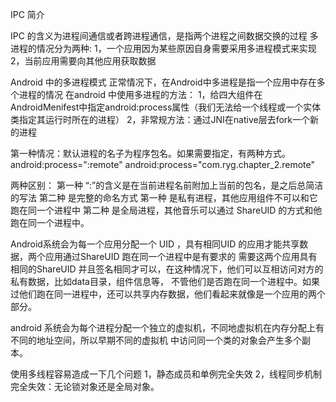 IPC 简介

IPC 的含义为进程间通信或者跨进程通信，是指两个进程之间数据交换的过程
	多进程的情况分为两种:
	1，一个应用因为某些原因自身需要采用多进程模式来实现
	2，当前应用需要向其他应用获取数据
	
Android 中的多进程模式
	正常情况下，在Android中多进程是指一个应用中存在多个进程的情况
	在android 中使用多进程的方法：
	1，给四大组件在AndroidMenifest中指定android:process属性（我们无法给一个线程或一个实体类指定其运行时所在的进程）
	2，非常规方法：通过JNI在native层去fork一个新的进程
	

第一种情况：默认进程的名子为程序包名。如果需要指定，有两种方式。
android:process=":remote"
android:process="com.ryg.chapter_2.remote"

两种区别：
第一种 “:”的含义是在当前进程名前附加上当前的包名，是之后总简洁的写法
第二种 是完整的命名方式
第一种 是私有进程，其他应用组件不可以和它跑在同一个进程中
第二种 是全局进程，其他音乐可以通过 ShareUID 的方式和他跑在同一个进程中。 

Android系统会为每一个应用分配一个 UID ，具有相同UID 的应用才能共享数据，两个应用通过ShareUID 跑在同一个进程中是有要求的
需要这两个应用具有相同的ShareUID 并且签名相同才可以，在这种情况下，他们可以互相访问对方的私有数据，比如data目录，组件信息等，
不管他们是否跑在同一个进程中。如果过他们跑在同一进程中，还可以共享内存数据，他们看起来就像是一个应用的两个部分。

android 系统会为每个进程分配一个独立的虚拟机，不同地虚拟机在内存分配上有不同的地址空间，所以早期不同的虚拟机
中访问同一个类的对象会产生多个副本。

使用多线程容易造成一下几个问题
1，静态成员和单例完全失效
2，线程同步机制完全失效：无论锁对象还是全局对象。